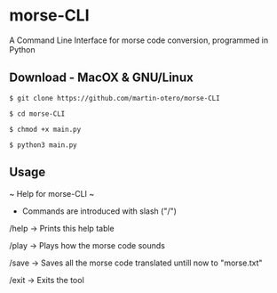 # morse-CLI

A Command Line Interface for morse code conversion, programmed in Python

## Download - MacOX & GNU/Linux 

```$ git clone https://github.com/martin-otero/morse-CLI```

```$ cd morse-CLI```

```$ chmod +x main.py```

```$ python3 main.py ```

## Usage


 ~ Help for morse-CLI ~ 
 
 - Commands are introduced with slash ("/") 
 
/help -> Prints this help table

/play -> Plays how the morse code sounds 

/save -> Saves all the morse code translated untill now to "morse.txt"

/exit -> Exits the tool
